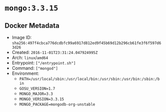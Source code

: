 # `mongo:3.3.15`

## Docker Metadata

- Image ID: `sha256:497f4cbca776dcdbfc99a6917d812ed9f45b69d12b296cb61fe3f6f597d63d26`
- Created: `2016-11-01T23:31:24.047924995Z`
- Arch: `linux`/`amd64`
- Entrypoint: `["/entrypoint.sh"]`
- Command: `["mongod"]`
- Environment:
  - `PATH=/usr/local/sbin:/usr/local/bin:/usr/sbin:/usr/bin:/sbin:/bin`
  - `GOSU_VERSION=1.7`
  - `MONGO_MAJOR=3.3`
  - `MONGO_VERSION=3.3.15`
  - `MONGO_PACKAGE=mongodb-org-unstable`
